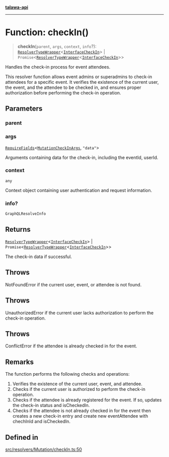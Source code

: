 [**talawa-api**](../../../../README.md)

***

# Function: checkIn()

> **checkIn**(`parent`, `args`, `context`, `info`?): [`ResolverTypeWrapper`](../../../../types/generatedGraphQLTypes/type-aliases/ResolverTypeWrapper.md)\<[`InterfaceCheckIn`](../../../../models/CheckIn/interfaces/InterfaceCheckIn.md)\> \| `Promise`\<[`ResolverTypeWrapper`](../../../../types/generatedGraphQLTypes/type-aliases/ResolverTypeWrapper.md)\<[`InterfaceCheckIn`](../../../../models/CheckIn/interfaces/InterfaceCheckIn.md)\>\>

Handles the check-in process for event attendees.

This resolver function allows event admins or superadmins to check-in attendees for a specific event.
It verifies the existence of the current user, the event, and the attendee to be checked in,
and ensures proper authorization before performing the check-in operation.

## Parameters

### parent

### args

[`RequireFields`](../../../../types/generatedGraphQLTypes/type-aliases/RequireFields.md)\<[`MutationCheckInArgs`](../../../../types/generatedGraphQLTypes/type-aliases/MutationCheckInArgs.md), `"data"`\>

Arguments containing data for the check-in, including the eventId, userId.

### context

`any`

Context object containing user authentication and request information.

### info?

`GraphQLResolveInfo`

## Returns

[`ResolverTypeWrapper`](../../../../types/generatedGraphQLTypes/type-aliases/ResolverTypeWrapper.md)\<[`InterfaceCheckIn`](../../../../models/CheckIn/interfaces/InterfaceCheckIn.md)\> \| `Promise`\<[`ResolverTypeWrapper`](../../../../types/generatedGraphQLTypes/type-aliases/ResolverTypeWrapper.md)\<[`InterfaceCheckIn`](../../../../models/CheckIn/interfaces/InterfaceCheckIn.md)\>\>

The check-in data if successful.

## Throws

NotFoundError if the current user, event, or attendee is not found.

## Throws

UnauthorizedError if the current user lacks authorization to perform the check-in operation.

## Throws

ConflictError if the attendee is already checked in for the event.

## Remarks

The function performs the following checks and operations:
1. Verifies the existence of the current user, event, and attendee.
2. Checks if the current user is authorized to perform the check-in operation.
3. Checks if the attendee is already registered for the event. If so, updates the check-in status and isCheckedIn.
4. Checks if the attendee is not already checked in for the event then creates a new check-in entry and create new eventAttendee with chechInId and isCheckedIn.

## Defined in

[src/resolvers/Mutation/checkIn.ts:50](https://github.com/Suyash878/talawa-api/blob/e4413cec641a837926071678fed3c7f67234e31e/src/resolvers/Mutation/checkIn.ts#L50)
